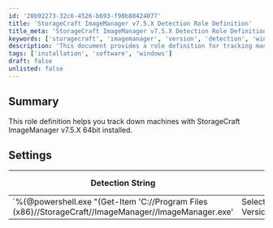 ```yaml
---
id: '20b92273-32c6-4526-b693-f90b88424077'
title: 'StorageCraft ImageManager v7.5.X Detection Role Definition'
title_meta: 'StorageCraft ImageManager v7.5.X Detection Role Definition'
keywords: ['storagecraft', 'imagemanager', 'version', 'detection', 'windows']
description: 'This document provides a role definition for tracking machines with StorageCraft ImageManager v7.5.X 64bit installed. It includes detection strings, comparators, and applicable operating systems to ensure accurate identification of the software version.'
tags: ['installation', 'software', 'windows']
draft: false
unlisted: false
---
```

## Summary

This role definition helps you track down machines with StorageCraft ImageManager v7.5.X 64bit installed.

## Settings

| Detection String                                                                                          | Comparator    | Result  | Applicable OS |
|-----------------------------------------------------------------------------------------------------------|---------------|---------|----------------|
| `%\{@powershell.exe "(Get-Item 'C://Program Files (x86)//StorageCraft//ImageManager//ImageManager.exe' | Select -ExpandProperty VersionInfo).ProductVersion"@%}` | Regex Match   | `^7//.5.` | Windows        |













